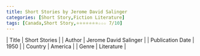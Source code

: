 ```yaml
---
title: Short Stories by Jerome David Salinger
categories: [Short Story,Fiction Literature]
tags: [Canada,Short Story,⭐⭐⭐⭐⭐⭐⭐☆☆☆ 7/10]
---     
```

| Title | Short Stories  |
| Author |  Jerome David Salinger  |
| Publication Date | 1950   |
| Country | America |
| Genre | Literature  |
        